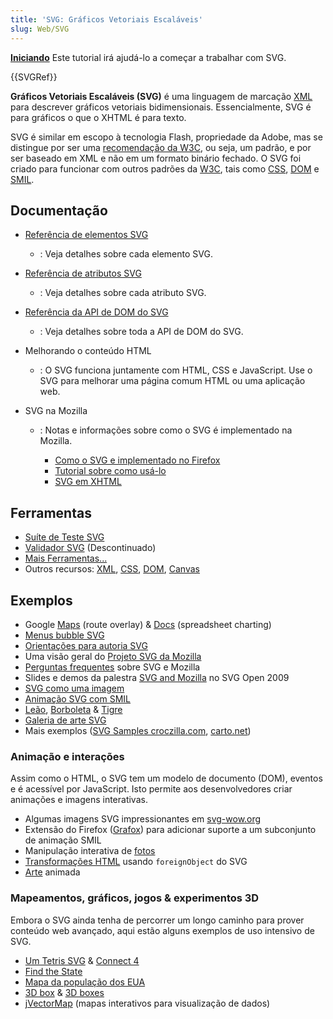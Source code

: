 ```yaml
---
title: 'SVG: Gráficos Vetoriais Escaláveis'
slug: Web/SVG
---
```


**[Iniciando](/pt-BR/docs/Web/SVG/Tutorial)** Este tutorial irá ajudá-lo a começar a trabalhar com SVG.

{{SVGRef}}

**Gráficos Vetoriais Escaláveis (SVG)** é uma linguagem de marcação [XML](/pt-BR/docs/XML) para descrever gráficos vetoriais bidimensionais. Essencialmente, SVG é para gráficos o que o XHTML é para texto.

SVG é similar em escopo à tecnologia Flash, propriedade da Adobe, mas se distingue por ser uma [recomendação da W3C](https://www.w3.org/Graphics/SVG/), ou seja, um padrão, e por ser baseado em XML e não em um formato binário fechado. O SVG foi criado para funcionar com outros padrões da [W3C](https://www.w3.org/), tais como [CSS](/pt-BR/docs/CSS), [DOM](/pt-BR/docs/DOM) e [SMIL](https://www.w3.org/AudioVideo/).

## Documentação

- [Referência de elementos SVG](/pt-BR/docs/SVG/Element)
  - : Veja detalhes sobre cada elemento SVG.
- [Referência de atributos SVG](/pt-BR/docs/SVG/Attribute)
  - : Veja detalhes sobre cada atributo SVG.
- [Referência da API de DOM do SVG](/pt-BR/docs/Gecko_DOM_Reference#SVG_interfaces)
  - : Veja detalhes sobre toda a API de DOM do SVG.
- Melhorando o conteúdo HTML
  - : O SVG funciona juntamente com HTML, CSS e JavaScript. Use o SVG para melhorar uma página comum HTML ou uma aplicação web.
- SVG na Mozilla

  - : Notas e informações sobre como o SVG é implementado na Mozilla.

    - [Como o SVG e implementado no Firefox](/pt-BR/docs/SVG_in_Firefox)
    - [Tutorial sobre como usá-lo](/pt-BR/docs/SVG_in_Firefox)
    - [SVG em XHTML](/pt-BR/docs/SVG_In_HTML_Introduction)

## Ferramentas

- [Suíte de Teste SVG](https://www.w3.org/Graphics/SVG/Test/)
- [Validador SVG](http://jiggles.w3.org/svgvalidator/) (Descontinuado)
- [Mais Ferramentas...](/pt-BR/docs/tag/SVG:Tools)
- Outros recursos: [XML](/pt-BR/docs/XML), [CSS](/pt-BR/docs/CSS), [DOM](/pt-BR/docs/DOM), [Canvas](/pt-BR/docs/HTML/Canvas)

## Exemplos

- Google [Maps](http://maps.google.com) (route overlay) & [Docs](http://docs.google.com) (spreadsheet charting)
- [Menus bubble SVG](http://starkravingfinkle.org/projects/demo/svg-bubblemenu-in-html.xml)
- [Orientações para autoria SVG](http://jwatt.org/svg/authoring/)
- Uma visão geral do [Projeto SVG da Mozilla](/pt-BR/docs/Mozilla_SVG_Project)
- [Perguntas frequentes](/pt-BR/docs/SVG/FAQ) sobre SVG e Mozilla
- Slides e demos da palestra [SVG and Mozilla](http://jwatt.org/svg-open-US/docs/2009/slides.xhtml) no SVG Open 2009
- [SVG como uma imagem](/pt-BR/docs/SVG/SVG_as_an_Image)
- [Animação SVG com SMIL](/pt-BR/docs/SVG/SVG_animation_with_SMIL)
- [Leão](http://croczilla.com/bits_and_pieces/svg/samples/lion/lion.svg), [Borboleta](http://croczilla.com/bits_and_pieces/svg/samples/butterfly/butterfly.svg) & [Tigre](http://croczilla.com/bits_and_pieces/svg/samples/tiger/tiger.svg)
- [Galeria de arte SVG](http://plurib.us/1shot/2007/svg_gallery/)
- Mais exemplos ([SVG Samples croczilla.com](http://croczilla.com/bits_and_pieces/svg/samples), [carto.net](http://www.carto.net/papers/svg/samples/))

### Animação e interações

Assim como o HTML, o SVG tem um modelo de documento (DOM), eventos e é acessível por JavaScript. Isto permite aos desenvolvedores criar animações e imagens interativas.

- Algumas imagens SVG impressionantes em [svg-wow.org](http://svg-wow.org/)
- Extensão do Firefox ([Grafox](http://schepers.cc/grafox/)) para adicionar suporte a um subconjunto de animação SMIL
- Manipulação interativa de [fotos](http://people.mozilla.com/~vladimir/demos/photos.svg)
- [Transformações HTML](http://starkravingfinkle.org/blog/2007/07/firefox-3-svg-foreignobject/) usando `foreignObject` do SVG
- [Arte](http://lab.vodafone.com/vienna/) animada

### Mapeamentos, gráficos, jogos & experimentos 3D

Embora o SVG ainda tenha de percorrer um longo caminho para prover conteúdo web avançado, aqui estão alguns exemplos de uso intensivo de SVG.

- [Um Tetris SVG](http://www.codedread.com/yastframe.php) & [Connect 4](http://www.treebuilder.de/svg/connect4.svg)
- [Find the State](http://files.myopera.com/orinoco/svg/USStates.svg)
- [Mapa da população dos EUA](http://www.carto.net/papers/svg/us_population/index.html)
- [3D box](http://www.treebuilder.de/default.asp?file=441875.xml) & [3D boxes](http://www.treebuilder.de/default.asp?file=206524.xml)
- [jVectorMap](http://jvectormap.com/) (mapas interativos para visualização de dados)
